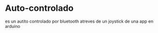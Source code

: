 # Auto-controlado
es un autito controlado por bluetooth atreves de un joystick de una app en arduino
